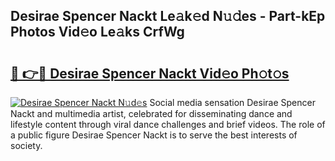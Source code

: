 ## Desirae Spencer Nackt Le𝚊k𝚎d N𝚞𝚍es - Part-kEp Photos Vid𝚎o Le𝚊ks CrfWg

# <h2><a href="http://fb88gib.evod.top/?m=Desirae+Spencer+Nackt">🔗 👉🔴 Desirae Spencer Nackt Vid𝚎o Ph𝚘t𝚘s</a></h2>

[![Desirae Spencer Nackt N𝚞d𝚎s](https://i.imgur.com/8V9OHl7.gif)](http://fb88gib.evod.top/?m=Desirae+Spencer+Nackt)
Social media sensation Desirae Spencer Nackt and multimedia artist, celebrated for disseminating dance and lifestyle content through viral dance challenges and brief videos. The role of a public figure Desirae Spencer Nackt is to serve the best interests of society. 

